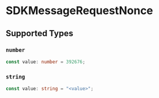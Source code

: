 # SDKMessageRequestNonce


## Supported Types

### `number`

```typescript
const value: number = 392676;
```

### `string`

```typescript
const value: string = "<value>";
```

